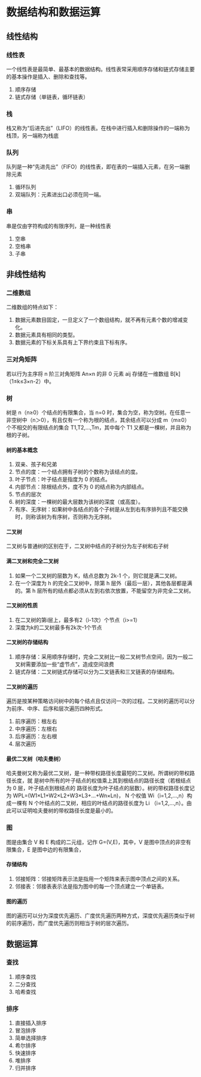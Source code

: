 # 数据结构和数据运算

## 线性结构
### 线性表
一个线性表是最简单、最基本的数据结构。线性表常采用顺序存储和链式存储主要的基本操作是插入、删除和查找等。
1. 顺序存储
2. 链式存储（单链表，循环链表）

### 栈
栈又称为“后进先出”（LIFO）的线性表。在栈中进行插入和删除操作的一端称为栈顶，另一端称为栈底

### 队列
队列是一种“先进先出”（FIFO）的线性表，即在表的一端插入元素，在另一端删除元素
1. 循环队列
2. 双端队列：元素进出口必须在同一端。

### 串
串是仅由字符构成的有限序列，是一种线性表
1. 空串
2. 空格串
3. 子串

## 非线性结构
### 二维数组
二维数组的特点如下： 
1. 数据元素数目固定，一旦定义了一个数组结构，就不再有元素个数的增减变化。
2. 数据元素具有相同的类型。
3. 数据元素的下标关系具有上下界约束且下标有序。

### 三对角矩阵
若以行为主序将 n 阶三对角矩阵 An×n 的非 0 元素 aij 存储在一维数组 B[k]（1≤k≤3×n-2）中。

### 树
树是 n（n≥0）个结点的有限集合，当 n=0 时，集合为空，称为空树。在任意一非空树中（n＞0），有且仅有一个称为根的结点，其余结点可以分成 m（m≥0）个不相交的有限结点的集合 T1,T2,…,Tm，其中每个 T1 又都是一棵树，并且称为根的子树。

#### 树的基本概念
1. 双亲、孩子和兄弟
2. 节点的度：一个结点拥有子树的个数称为该结点的度。
3. 叶子节点：叶子结点是指度为 0 的结点。
4. 内部节点：除根结点外，度不为 0 的结点称为内部结点。
5. 节点的层次
6. 树的深度：一棵树的最大层数为该树的深度（或高度）。
7. 有序、无序树：如果树中各结点的各个子树是从左到右有序排列且不能交换时，则称该树为有序树，否则称为无序树。

#### 二叉树
二叉树与普通树的区别在于，二叉树中结点的子树分为左子树和右子树

#### 满二叉树和完全二叉树
1. 如果一个二叉树的层数为 K，结点总数为 2k-1 个，则它就是满二叉树。
2. 在一个深度为 h 的完全二叉树中，除第 h 层外（最后一层），其他各层都是满的。第 h 层所有的结点都必须从左到右依次放置，不能留空为非完全二叉树。

#### 二叉树的性质
1. 在二叉树的第i层上，最多有2（i-1次）个节点（i>=1）
2. 深度为k的二叉树最多有2k次-1个节点

#### 二叉树的存储结构
1. 顺序存储：采用顺序存储时，完全二叉树比一般二叉树节点空间，因为一般二叉树需要添加一些“虚节点”，造成空间浪费
2. 链式存储：二叉树链式存储可以分为二叉链表和三叉链表的存储结构。

#### 二叉树的遍历
遍历是按某种策略访问树中的每个结点且仅访问一次的过程。二叉树的遍历可以分为前序、中序、后序和层次遍历四种形式。
1. 前序遍历：根左右
2. 中序遍历：左根右
3. 后序遍历：左右根
4. 层次遍历

#### 最优二叉树（哈夫曼树）
哈夫曼树又称为最优二叉树，是一种带权路径长度最短的二叉树。所谓树的带权路径长度，就
是树中所有的叶子结点的权值乘上其到根结点的路径长度（若根结点为 0 层，叶子结点到根结点的
路径长度为叶子结点的层数）。树的带权路径长度记为 WPL=(W1×L1+W2×L2+W3×L3+…+Wn×Ln)， N 个权值 Wi（i=1,2,…,n）构成一棵有 N 个叶结点的二叉树，相应的叶结点的路径长度为 Li （i=1,2,…,n）。由此可以证明哈夫曼树的带权路径长度是最小的。

### 图
图是由集合 V 和 E 构成的二元组，记作 G=(V,E)，其中，V 是图中顶点的非空有限集合，E 是图中边的有限集合，
#### 存储结构
1. 邻接矩阵：邻接矩阵表示法是指用一个矩阵来表示图中顶点之间的关系。
2. 邻接表：邻接表表示法是指为图中的每一个顶点建立一个单链表。
#### 图的遍历
图的遍历可以分为深度优先遍历、广度优先遍历两种方式，深度优先遍历类似于树的前序遍历，而广度优先遍历则相当于树的层次遍历。

## 数据运算

### 查找
1. 顺序查找
2. 二分查找
3. 哈希查找

### 排序
1. 直接插入排序
2. 冒泡排序
3. 简单选择排序
4. 希尔排序
5. 快速排序
6. 堆排序
7. 归并排序
